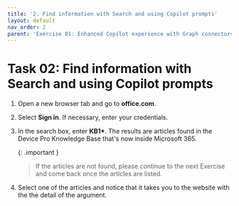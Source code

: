```yaml
---
title: '2. Find information with Search and using Copilot prompts'
layout: default
nav_order: 2
parent: 'Exercise 01: Enhanced Copilot experience with Graph connectors'
---
```


# Task 02: Find information with Search and using Copilot prompts

1.	Open a new browser tab and go to **office.com**.

1.	Select **Sign in**. If necessary, enter your credentials.

1.	In the search box, enter **KB1&#42;**. The results are articles found in the Device Pro Knowledge Base that's now inside Microsoft 365.

	
 	{: .important }
 	> If the articles are not found, please continue to the next Exercise and come back once the articles are listed.


1.	Select one of the articles and notice that it takes you to the website with the the detail of the argument.
